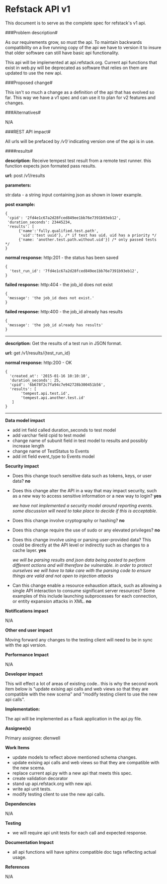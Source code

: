 Refstack API v1
===============
This document is to serve as the complete spec for refstack's v1 api.

###Problem description#

As our requirements grow, so must the api. To maintain backwards compatibility on a live running copy of the api we have to version it to insure that older software can still have basic api functionality.

This api will be implemented at api.refstack.org. Current api functions that exist in web.py will be deprecated as software that relies on them are updated to use the new api.

###Proposed change#

This isn't so much a change as a definition of the api that has evolved so far. This way we have a v1 spec and can use it to plan for v2 features and changes.

###Alternatives#

N/A

###REST API impact#

All urls will be prefaced by */v1/* indicating version one of the api is in use.


####results#

**description:** Receive tempest test result from a remote test runner. this function expects json formated pass results.

**url:** post /v1/results

**parameters:**

str:data - a string input containing json as shown in lower example.

**post example:**

    {
     'cpid': '2fd4e1c67a2d28fced849ee1bb76e7391b93eb12',
     'duration_seconds': 23445234,
     'results': [
          {'name':'fully.qualified.test.path',
           'uid':'test uuid'}, /* if test has uid. uid has a priority */   
          {'name: 'another.test.path.without.uid'}] /* only passed tests */
    }

**normal response:** http:201 - the status has been saved

    {
      'test_run_id': '7fd4e1c67a2d28fced849ee1bb76e7391b93eb12',
    }

**failed response:** http:404 - the job_id does not exist

    {
     'message': 'the job_id does not exist.'
    }

**failed response:** http:400 - the job_id already has results

    {
     'message': 'the job_id already has results'
    }

----
**description:** Get the results of a test run in JSON format.

**url:** get /v1/results/{test_run_id}

**normal response:** http:200 - OK

    {
      'created_at': '2015-01-16 10:10:10',
      'duration_seconds': 25,
      'cpid': '6b678f2c7fa94c7e942728b300451b56',
      'results': [
           'tempest.api.test.id',
           'tempest.api.another.test.id'
       ]
    }

----

**Data model impact**

* add int field called duration_seconds to test model
* add varchar field cpid to test model
* change name of subunit field in test model to results and possibly increase length
* change name of TestStatus to Events
* add int field event_type to Events model

**Security impact**

* Does this change touch sensitive data such as tokens, keys, or user data? **no**

* Does this change alter the API in a way that may impact security, such as a new way to access sensitive information or a new way to login?  **yes**

    _we have not implemented a security model around reporting events. some discussion will need to take place to decide if this is acceptable._

* Does this change involve cryptography or hashing?  **no**

* Does this change require the use of sudo or any elevated privileges?  **no**

* Does this change involve using or parsing user-provided data? This could
  be directly at the API level or indirectly such as changes to a cache layer. **yes**

    _we will be parsing results and json data being posted to perform different actions and will therefore be vulnerable. in order to protect ourselves we will have to take care with the parsing code to ensure things are valid and not open to injection attacks_

* Can this change enable a resource exhaustion attack, such as allowing a single API interaction to consume significant server resources? Some examples of this include launching subprocesses for each connection, or entity expansion attacks in XML. **no**


**Notifications impact**

N/A

**Other end user impact**

Moving forward any changes to the testing client will need to be in sync with the api version.

**Performance Impact**

N/A

**Developer impact**

This will effect a lot of areas of existing code.. this is why the second work item below is "update exising api calls and web views so that they are compatible with the new scema" and "modify testing client to use the new api calls".

**Implementation:**

The api will be implemented as a flask application in the api.py file.

**Assignee(s)**

Primary assignee:
  dlenwell

**Work Items**

* update models to reflect above mentioned schema changes.
* update exising api calls and web views so that they are compatible with the new scema.
* replace current api.py with a new api that meets this spec.
* create validation decorator
* stand up api.refstack.org with new api.
* write api unit tests.
* modify testing client to use the new api calls.

**Dependencies**

N/A

**Testing**

* we will require api unit tests for each call and expected response.

**Documentation Impact**

* all api functions will have sphinx compatible doc tags reflecting actual usage.

**References**

N/A
